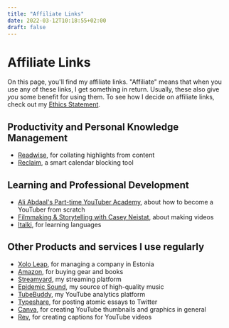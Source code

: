 ```yaml
---
title: "Affiliate Links"
date: 2022-03-12T10:18:55+02:00
draft: false
---
```

# Affiliate Links

On this page, you'll find my affiliate links. "Affiliate" means that when you use any of these links, I get something in return. Usually, these also give _you_ some benefit for using them. To see how I decide on affiliate links, check out my [Ethics Statement](https://nicolevanderhoeven.com/ethics/).

## Productivity and Personal Knowledge Management

- [Readwise](https://readwise.io/nicole), for collating highlights from content
- [Reclaim](https://reclaim.ai/r/s/yYOqK), a smart calendar blocking tool

## Learning and Professional Development

- [Ali Abdaal's Part-time YouTuber Academy](https://ptya.samcart.com/referral/IKjWOptt/ag3CrAXhy7tQJ1Wb), about how to become a YouTuber from scratch
- [Filmmaking & Storytelling with Casey Neistat](https://monthly.com/casey-neistat-filmmaking?friend=nicole-van-der-hoeven), about making videos
- [Italki](https://www.italki.com/i/ref/fHFBb), for learning languages

## Other Products and services I use regularly

- [Xolo Leap](https://www.xolo.io/ref/NICVAN2), for managing a company in Estonia
- [Amazon](https://amzn.to/3CmuLH1), for buying gear and books
- [Streamyard](https://streamyard.com?pal=4894166466428928), my streaming platform
- [Epidemic Sound](https://www.epidemicsound.com/referral/9927mk), my source of high-quality music
- [TubeBuddy](https://www.tubebuddy.com/nicolevdh), my YouTube analytics platform
- [Typeshare](http://typeshare.co/?via=nicole), for posting atomic essays to Twitter
- [Canva](https://www.canva.com/join/ttv-mhj-zgx), for creating YouTube thumbnails and graphics in general
- [Rev](http://try.rev.com/6cP3lQ), for creating captions for YouTube videos